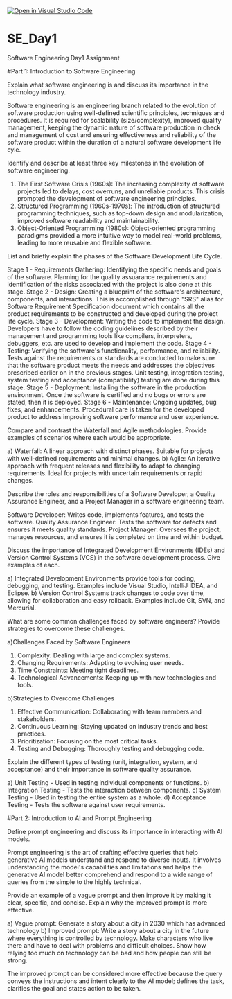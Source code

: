 [![Open in Visual Studio Code](https://classroom.github.com/assets/open-in-vscode-2e0aaae1b6195c2367325f4f02e2d04e9abb55f0b24a779b69b11b9e10269abc.svg)](https://classroom.github.com/online_ide?assignment_repo_id=15533674&assignment_repo_type=AssignmentRepo)
# SE_Day1
Software Engineering Day1 Assignment

#Part 1: Introduction to Software Engineering

Explain what software engineering is and discuss its importance in the technology industry.

Software engineering is an engineering branch related to the evolution of software production using well-defined scientific principles, techniques and procedures.
It is required for scalability (size/complexity), improved quality management, keeping the dynamic nature of software production in check and management of cost and ensuring effectiveness and reliability of the software product within the duration of a natural software development life cyle.

Identify and describe at least three key milestones in the evolution of software engineering.

1. The First Software Crisis (1960s): The increasing complexity of software projects led to delays, cost overruns, and unreliable products. This crisis prompted the development of software engineering principles.
2. Structured Programming (1960s-1970s): The introduction of structured programming techniques, such as top-down design and modularization, improved software readability and maintainability.
3. Object-Oriented Programming (1980s): Object-oriented programming paradigms provided a more intuitive way to model real-world problems, leading to more reusable and flexible software.

List and briefly explain the phases of the Software Development Life Cycle.

Stage 1 - Requirements Gathering: Identifying the specific needs and goals of the software. Planning for the quality assuarance requirements and identification of the risks associated with the project is also done at this stage.
Stage 2 - Design: Creating a blueprint of the software's architecture, components, and interactions. This is accomplished through "SRS" alias for Software Requirement Specification document which contains all the product requirements to be constructed and developed during the project life cycle.
Stage 3 - Development: Writing the code to implement the design. Developers have to follow the coding guidelines described by their management and programming tools like compilers, interpreters, debuggers, etc. are used to develop and implement the code.
Stage 4 - Testing: Verifying the software's functionality, performance, and reliability. Tests against the requirements or standards are conducted to make sure that the software product meets the needs and addresses the objectives prescribed earlier on in the previous stages. Unit testing, integration testing, system testing and acceptance (compatibility) testing are done during this stage. 
Stage 5 - Deployment: Installing the software in the production environment. Once the software is certified and no bugs or errors are stated, then it is deployed.
Stage 6 - Maintenance: Ongoing updates, bug fixes, and enhancements. Procedural care is taken for the developed product to address improving software performance and user experience.

Compare and contrast the Waterfall and Agile methodologies. Provide examples of scenarios where each would be appropriate.

a) Waterfall: A linear approach with distinct phases. Suitable for projects with well-defined requirements and minimal changes.
b) Agile: An iterative approach with frequent releases and flexibility to adapt to changing requirements. Ideal for projects with uncertain requirements or rapid changes.

Describe the roles and responsibilities of a Software Developer, a Quality Assurance Engineer, and a Project Manager in a software engineering team.

Software Developer: Writes code, implements features, and tests the software.
Quality Assurance Engineer: Tests the software for defects and ensures it meets quality standards.
Project Manager: Oversees the project, manages resources, and ensures it is completed on time and within budget.

Discuss the importance of Integrated Development Environments (IDEs) and Version Control Systems (VCS) in the software development process. Give examples of each.

a) Integrated Development Environments provide tools for coding, debugging, and testing. Examples include Visual Studio, IntelliJ IDEA, and Eclipse.
b) Version Control Systems track changes to code over time, allowing for collaboration and easy rollback. Examples include Git, SVN, and Mercurial.

What are some common challenges faced by software engineers? Provide strategies to overcome these challenges.

a)Challenges Faced by Software Engineers
1. Complexity: Dealing with large and complex systems.
2. Changing Requirements: Adapting to evolving user needs.
3. Time Constraints: Meeting tight deadlines.
4. Technological Advancements: Keeping up with new technologies and tools.
   
b)Strategies to Overcome Challenges
1. Effective Communication: Collaborating with team members and stakeholders.
2. Continuous Learning: Staying updated on industry trends and best practices.
3. Prioritization: Focusing on the most critical tasks.
4. Testing and Debugging: Thoroughly testing and debugging code.

Explain the different types of testing (unit, integration, system, and acceptance) and their importance in software quality assurance.

a) Unit Testing - Used in testing individual components or functions.
b) Integration Testing - Tests the interaction between components.
c) System Testing - Used in testing the entire system as a whole.
d) Acceptance Testing - Tests the software against user requirements.

#Part 2: Introduction to AI and Prompt Engineering


Define prompt engineering and discuss its importance in interacting with AI models.

Prompt engineering is the art of crafting effective queries that help generative AI models understand and respond to diverse inputs. It involves understanding the model's capabilities and limitations and helps the generative AI model better comprehend and respond to a wide range of queries from the simple to the highly technical.

Provide an example of a vague prompt and then improve it by making it clear, specific, and concise. Explain why the improved prompt is more effective.

a) Vague prompt: Generate a story about a city in 2030 which has advanced technology
b) Improved prompt: Write a story about a city in the future where everything is controlled by technology. Make characters who live there and have to deal with problems and difficult choices. Show how relying too much on technology can be bad and how people can still be strong.

The improved prompt can be considered more effective because the query conveys the instructions and intent clearly to the AI model; defines the task, clarifies the goal and states action to be taken.
